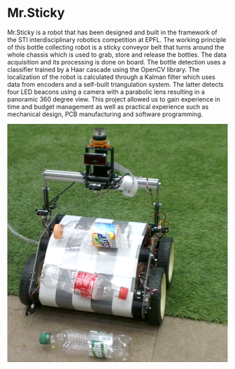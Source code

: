 # Mr.Sticky
Mr.Sticky is a robot that has been designed and built in the framework of the STI interdisciplinary robotics competition at EPFL. The working principle of this bottle collecting robot is a sticky conveyor belt that turns around the whole chassis which is used to grab, store and release the bottles.
The data acquisition and its processing is done on board. The bottle detection uses a classifier trained by a Haar cascade using the OpenCV library. The localization of the robot is calculated through a Kalman filter which uses data from encoders and a self-built triangulation system. The latter detects four LED beacons using a camera with a parabolic lens resulting in a panoramic 360 degree view.
This project allowed us to gain experience in time and budget management as well as practical experience such as mechanical design, PCB manufacturing and software programming. 


![alt text](https://raw.githubusercontent.com/ecuashungo/Mr.Sticky/master/Report/images/mrsticky_in_action.png)
